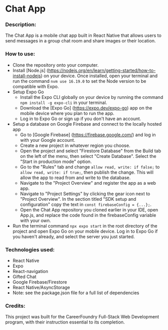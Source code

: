 # Chat App

### Description:
The Chat App is a mobile chat app built in React Native that allows users to send messages in a group chat room and share images or their location. 

### How to use:
- Clone the repository onto your computer.
- Install [Node.js] (https://nodejs.org/en/learn/getting-started/how-to-install-nodejs) on your device. Once installed, open your terminal and run the command `nvm use 16.19.0` to set the Node version to be compatible with Expo.
- Setup Expo Go
  - Install the Expo CLI globally on your device by running the command `npm install -g expo-cli` in your terminal.
  - Download the [Expo Go] (https://expo.dev/expo-go) app on the mobile device where you plan to run the app.
  - Log in to Expo Go or sign up if you don't have an account.
- Setup a database on Google Firebase and connect to the locally hosted app
  - Go to [Google Firebase] (https://firebase.google.com/) and log in with your Google account.
  - Create a new project in whatever region you choose.
  - Open the project and select "Firestore Database" from the Build tab on the left of the menu, then select "Create Database". Select the "Start in production mode" option.
  - Go to the "Rules" tab and change `allow read, write: if false;` to `allow read, write: if true;`, then publish the change. This will allow the app to read from and write to the database.
  - Navigate to the "Project Overview" and register the app as a web app.
  - Navigate to "Project Settings" by clicking the gear icon next to "Project Overview". In the section titled "SDK setup and configuration" copy the text in `const firebaseConfig = {...};`.
  - Open the Chat App repository you cloned earlier in your IDE, open App.js, and replace the code found in the firebaseConfig variable with your own.
- Run the terminal command `npx expo start` in the root directory of the project and open Expo Go on your mobile device. Log in to Expo Go if you haven't already, and select the server you just started.


### Technologies used:
- React Native
- Expo
- React-navigation
- Gifted Chat
- Google Firebase/Firestore
- React Native/AsyncStorage
- Note: see the package.json file for a full list of dependencies

### Credits:
This project was built for the CareerFoundry Full-Stack Web Development program, with their instruction essential to its completion.
